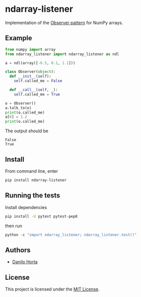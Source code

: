 # ndarray-listener

Implementation of the [Observer pattern](https://en.wikipedia.org/wiki/Observer_pattern) for NumPy arrays.

## Example

```python
from numpy import array
from ndarray_listener import ndarray_listener as ndl

a = ndl(array([-0.5, 0.1, 1.1]))

class Observer(object):
  def __init__(self):
    self.called_me = False

  def __call__(self, _):
    self.called_me = True

o = Observer()
a.talk_to(o)
print(o.called_me)
a[0] = 1.2
print(o.called_me)
```

The output should be

```
False
True
```

## Install

From command line, enter

```bash
pip install ndarray-listener
```

## Running the tests

Install dependencies

```bash
pip install -U pytest pytest-pep8
```

then run

```python
python -c "import ndarray_listener; ndarray_listener.test()"
```

## Authors

* [Danilo Horta](https://github.com/horta)


## License

This project is licensed under the [MIT License](https://raw.githubusercontent.com/limix/ndarray-listener/master/LICENSE.md).
